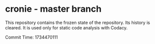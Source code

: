 # cronie - master branch

This repository contains the frozen state of the repository.
Its history is cleared. It is used only for static code
analysis with Codacy.

Commit Time: 1734470111